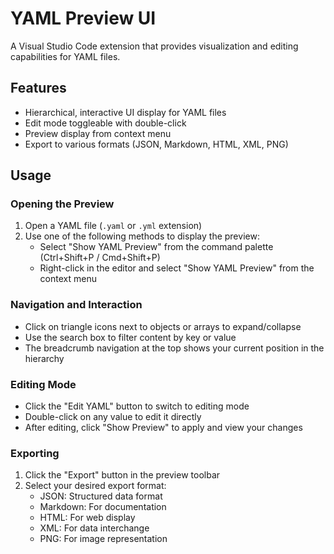 # YAML Preview UI

A Visual Studio Code extension that provides visualization and editing capabilities for YAML files.

## Features

- Hierarchical, interactive UI display for YAML files
- Edit mode toggleable with double-click
- Preview display from context menu
- Export to various formats (JSON, Markdown, HTML, XML, PNG)

## Usage

### Opening the Preview

1. Open a YAML file (`.yaml` or `.yml` extension)
2. Use one of the following methods to display the preview:
   - Select "Show YAML Preview" from the command palette (Ctrl+Shift+P / Cmd+Shift+P)
   - Right-click in the editor and select "Show YAML Preview" from the context menu

### Navigation and Interaction

- Click on triangle icons next to objects or arrays to expand/collapse
- Use the search box to filter content by key or value
- The breadcrumb navigation at the top shows your current position in the hierarchy

### Editing Mode

- Click the "Edit YAML" button to switch to editing mode
- Double-click on any value to edit it directly
- After editing, click "Show Preview" to apply and view your changes

### Exporting

1. Click the "Export" button in the preview toolbar
2. Select your desired export format:
   - JSON: Structured data format
   - Markdown: For documentation
   - HTML: For web display
   - XML: For data interchange
   - PNG: For image representation